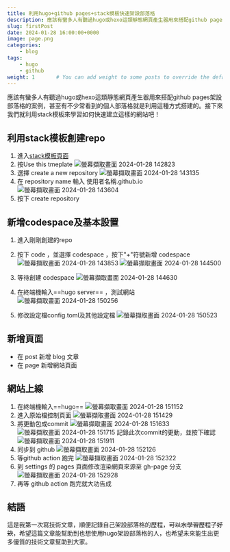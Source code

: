 ```yaml
---
title: 利用hugo+github pages+stack模板快速架設部落格
description: 應該有蠻多人有聽過hugo或hexo這類靜態網頁產生器用來搭配github pages架設部落格的案例，甚至有不少常看到的個人部落格就是利用這種方式搭建的。接下來我們就利用stack模板來學習如何快速建立這樣的網站吧！
slug: firstPost
date: 2024-01-28 16:00:00+0000
image: page.png
categories:
    - blog
tags:
    - hugo
    - github
weight: 1       # You can add weight to some posts to override the default sorting (date descending)
---
```

應該有蠻多人有聽過hugo或hexo這類靜態網頁產生器用來搭配github pages架設部落格的案例，甚至有不少常看到的個人部落格就是利用這種方式搭建的。接下來我們就利用stack模板來學習如何快速建立這樣的網站吧！

## 利用stack模板創建repo
1. 進入[stack模板頁面](https://github.com/CaiJimmy/hugo-theme-stack-starter)
3. 按Use this tmeplate
![螢幕擷取畫面 2024-01-28 142823](https://hackmd.io/_uploads/rJyF4O7c6.png)
3. 選擇 create a new repository
![螢幕擷取畫面 2024-01-28 143135](https://hackmd.io/_uploads/BJPAEOQqa.png)
4. 在 repository name 輸入 使用者名稱.github.io
![螢幕擷取畫面 2024-01-28 143604](https://hackmd.io/_uploads/B1ak8_m9T.png)
5. 按下 create repository

## 新增codespace及基本設置
1. 進入剛剛創建的repo
2. 按下 code ，並選擇 codespace ，按下"+"符號新增 codespace
![螢幕擷取畫面 2024-01-28 143853](https://hackmd.io/_uploads/SyqAPOQc6.png)
![螢幕擷取畫面 2024-01-28 144500](https://hackmd.io/_uploads/H1Zbd_m9p.png)
3. 等待創建 codespace
![螢幕擷取畫面 2024-01-28 144630](https://hackmd.io/_uploads/SyUL__79T.png)
4. 在終端機輸入==hugo server== ，測試網站
![螢幕擷取畫面 2024-01-28 150256](https://hackmd.io/_uploads/By6LhuQ9p.png)

5. 修改設定檔config.toml及其他設定檔
![螢幕擷取畫面 2024-01-28 150523](https://hackmd.io/_uploads/SyX63_Q9a.png)

## 新增頁面
* 在 post 新增 blog 文章
* 在 page 新增網站頁面

## 網站上線
1. 在終端機輸入==hugo==
![螢幕擷取畫面 2024-01-28 151152](https://hackmd.io/_uploads/HyHLCdQ5T.png)
2. 進入原始檔控制頁面
![螢幕擷取畫面 2024-01-28 151429](https://hackmd.io/_uploads/SJtQkK79a.png)
3. 將更動包成commit
![螢幕擷取畫面 2024-01-28 151633](https://hackmd.io/_uploads/Hk-vyt7ca.png)
![螢幕擷取畫面 2024-01-28 151715](https://hackmd.io/_uploads/ByiKyK7qT.png)
記錄此次commit的更動，並按下確認
![螢幕擷取畫面 2024-01-28 151911](https://hackmd.io/_uploads/BJ8beYQcp.png)
4. 同步到 github
![螢幕擷取畫面 2024-01-28 152126](https://hackmd.io/_uploads/rk79etm5a.png)
5. 等github action 跑完
![螢幕擷取畫面 2024-01-28 152322](https://hackmd.io/_uploads/BJZMWYm56.png)
6. 到 settings 的 pages 頁面修改渲染網頁來源至 gh-page 分支
![螢幕擷取畫面 2024-01-28 152928](https://hackmd.io/_uploads/HJK9zYmcp.png)
7. 再等 github action 跑完就大功告成

## 結語
這是我第一次寫技術文章，順便記錄自己架設部落格的歷程，~~可以水學習歷程了好欸~~，希望這篇文章能幫助到也想使用hugo架設部落格的人，也希望未來能生出更多優質的技術文章幫助到大家。
